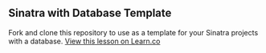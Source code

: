 ## Sinatra with Database Template

Fork and clone this repository to use as a template for your Sinatra projects with a database. 
<a href='https://learn.co/lessons/hs-sinatra-database-template' data-visibility='hidden'>View this lesson on Learn.co</a>
